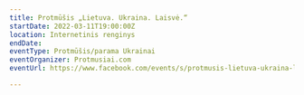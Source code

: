 ```yaml
---
title: Protmūšis „Lietuva. Ukraina. Laisvė.“
startDate: 2022-03-11T19:00:00Z
location: Internetinis renginys
endDate: 
eventType: Protmūšis/parama Ukrainai
eventOrganizer: Protmusiai.com
eventUrl: https://www.facebook.com/events/s/protmusis-lietuva-ukraina-lais/277038354594515/

---
```

